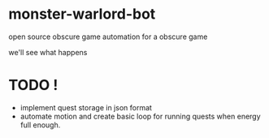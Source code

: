 # monster-warlord-bot
open source obscure game automation for a obscure game

we'll see what happens

# TODO !
- implement quest storage in json format
- automate motion and create basic loop for running quests when energy full enough.
